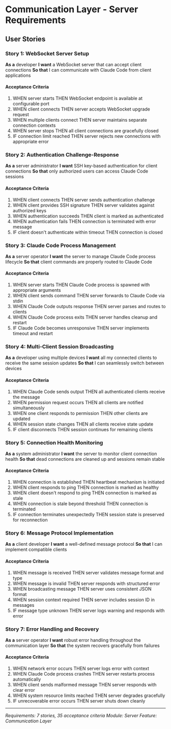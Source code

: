 # Communication Layer - Server Requirements

## User Stories

### Story 1: WebSocket Server Setup
**As a** developer
**I want** a WebSocket server that can accept client connections
**So that** I can communicate with Claude Code from client applications

#### Acceptance Criteria
1. WHEN server starts THEN WebSocket endpoint is available at configurable port
2. WHEN client connects THEN server accepts WebSocket upgrade request
3. WHEN multiple clients connect THEN server maintains separate connection contexts
4. WHEN server stops THEN all client connections are gracefully closed
5. IF connection limit reached THEN server rejects new connections with appropriate error

### Story 2: Authentication Challenge-Response
**As a** server administrator
**I want** SSH key-based authentication for client connections
**So that** only authorized users can access Claude Code sessions

#### Acceptance Criteria
1. WHEN client connects THEN server sends authentication challenge
2. WHEN client provides SSH signature THEN server validates against authorized keys
3. WHEN authentication succeeds THEN client is marked as authenticated
4. WHEN authentication fails THEN connection is terminated with error message
5. IF client doesn't authenticate within timeout THEN connection is closed

### Story 3: Claude Code Process Management
**As a** server operator
**I want** the server to manage Claude Code process lifecycle
**So that** client commands are properly routed to Claude Code

#### Acceptance Criteria
1. WHEN server starts THEN Claude Code process is spawned with appropriate arguments
2. WHEN client sends command THEN server forwards to Claude Code via stdin
3. WHEN Claude Code outputs response THEN server parses and routes to clients
4. WHEN Claude Code process exits THEN server handles cleanup and restart
5. IF Claude Code becomes unresponsive THEN server implements timeout and restart

### Story 4: Multi-Client Session Broadcasting
**As a** developer using multiple devices
**I want** all my connected clients to receive the same session updates
**So that** I can seamlessly switch between devices

#### Acceptance Criteria
1. WHEN Claude Code sends output THEN all authenticated clients receive the message
2. WHEN permission request occurs THEN all clients are notified simultaneously
3. WHEN one client responds to permission THEN other clients are updated
4. WHEN session state changes THEN all clients receive state update
5. IF client disconnects THEN session continues for remaining clients

### Story 5: Connection Health Monitoring
**As a** system administrator
**I want** the server to monitor client connection health
**So that** dead connections are cleaned up and sessions remain stable

#### Acceptance Criteria
1. WHEN connection is established THEN heartbeat mechanism is initiated
2. WHEN client responds to ping THEN connection is marked as healthy
3. WHEN client doesn't respond to ping THEN connection is marked as stale
4. WHEN connection is stale beyond threshold THEN connection is terminated
5. IF connection terminates unexpectedly THEN session state is preserved for reconnection

### Story 6: Message Protocol Implementation
**As a** client developer
**I want** a well-defined message protocol
**So that** I can implement compatible clients

#### Acceptance Criteria
1. WHEN message is received THEN server validates message format and type
2. WHEN message is invalid THEN server responds with structured error
3. WHEN broadcasting message THEN server uses consistent JSON format
4. WHEN session context required THEN server includes session ID in messages
5. IF message type unknown THEN server logs warning and responds with error

### Story 7: Error Handling and Recovery
**As a** server operator
**I want** robust error handling throughout the communication layer
**So that** the system recovers gracefully from failures

#### Acceptance Criteria
1. WHEN network error occurs THEN server logs error with context
2. WHEN Claude Code process crashes THEN server restarts process automatically
3. WHEN client sends malformed message THEN server responds with clear error
4. WHEN system resource limits reached THEN server degrades gracefully
5. IF unrecoverable error occurs THEN server shuts down cleanly

---

*Requirements: 7 stories, 35 acceptance criteria*
*Module: Server*
*Feature: Communication Layer*